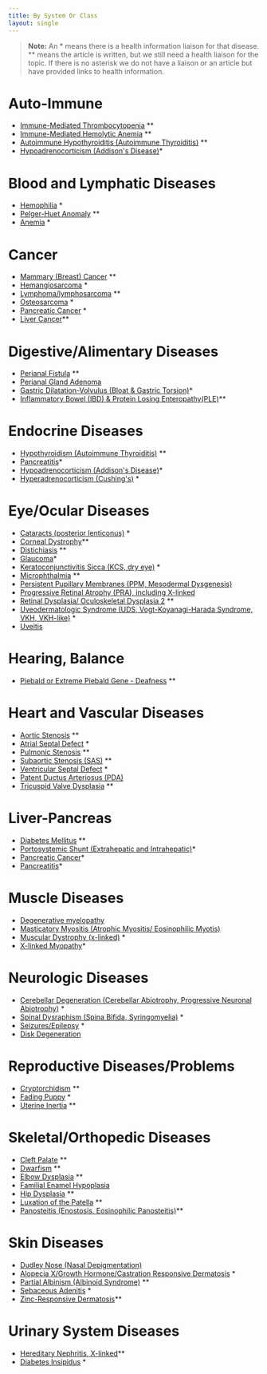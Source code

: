 ```yaml
---
title: By System Or Class
layout: single
---
```


> **Note:** An \* means there is a health information liaison for that disease.
> \*\* means the article is written, but we still need a health liaison
> for the topic. If there is no asterisk we do not have a liaison or an article but have provided links to health information.

# Auto-Immune

- [Immune-Mediated Thrombocytopenia](/diseases/immune-mediated-thrombocytopenia) \*\*
- [Immune-Mediated Hemolytic Anemia](/diseases/immune-mediated-hemolytic-anemia) \*\*
- [Autoimmune Hypothyroiditis (Autoimmune Thyroiditis)](/diseases/hypothyroidism-autoimmune-hypothyroiditis) \*\*
- [Hypoadrenocorticism (Addison's Disease)](/diseases/addison-s-disease)\*

# Blood and Lymphatic Diseases

- [Hemophilia](/diseases/hemophilia) \*
- [Pelger-Huet Anomaly](/diseases/pelger-huet-anomaly) \*\*
- [Anemia](/diseases/anemia) \*

# Cancer

- [Mammary (Breast) Cancer](/diseases/mammary-cancer-1) \*\*
- [Hemangiosarcoma](/diseases/hemangiosarcoma) \*
- [Lymphoma/lymphosarcoma](/diseases/lymphosarcoma-lymphoma) \*\*
- [Osteosarcoma](/diseases/osteosarcoma) \*
- [Pancreatic Cancer](/diseases/pancreatic-cancer) \*
- [Liver Cancer](/diseases/liver-cancer)\*\*

# Digestive/Alimentary Diseases

- [Perianal Fistula](/diseases/perianal-fistulas-anal-furunculosis/) \*\*
- [Perianal Gland Adenoma](/diseases/perianal-gland-adenoma)
- [Gastric Dilatation-Volvulus (Bloat & Gastric Torsion)](/diseases/bloat)\*
- [Inflammatory Bowel (IBD) & Protein Losing Enteropathy(PLE)](/diseases/inflammatory-bowel-ibd)\*\*

# Endocrine Diseases

- [Hypothyroidism (Autoimmune Thyroiditis)](/diseases/hypothyroidism-autoimmune-hypothyroiditis) \*\*
- [Pancreatitis](/diseases/pancreatitis/)\*
- [Hypoadrenocorticism (Addison's Disease)](/diseases/addison-s-disease)\*
- [Hyperadrenocorticism (Cushing's)](/diseases/cushing-s-disease) \*

# Eye/Ocular Diseases

- [Cataracts (posterior lenticonus)](/diseases/cataracts-posterior-lenticonus) \*
- [Corneal Dystrophy](/diseases/corneal-dystrophy)\*\*
- [Distichiasis](/diseases/distichiasis) \*\*
- [Glaucoma](/diseases/glaucoma)\*
- [Keratoconjunctivitis Sicca (KCS, dry eye)](/diseases/keratoconjunctivitis-sicca-kcs-or-dry-eye) \*
- [Microphthalmia](/diseases/microphthalmia) \*\*
- [Persistent Pupillary Membranes (PPM, Mesodermal Dysgenesis)](/diseases/persistent-pupillary-membranes)
- [Progressive Retinal Atrophy (PRA), including X-linked](/diseases/progressive-retinal-atrophy-x-linked)
- [Retinal Dysplasia/ Oculoskeletal Dysplasia 2](/diseases/retinal-dysplasia-folds) \*\*
- [Uveodermatologic Syndrome (UDS, Vogt-Koyanagi-Harada Syndrome, VKH, VKH-like)](/diseases/uveodermatologic-syndrome-uds) \*
- [Uveitis](/diseases/uveitis)

# Hearing, Balance

- [Piebald or Extreme Piebald Gene - Deafness](/diseases/piebald-or-extreme-piebald-gene-2013-deafness) \*\*

# Heart and Vascular Diseases

- [Aortic Stenosis](/diseases/subaortic-stenosis) \*\*
- [Atrial Septal Defect](/diseases/atrial-septal-defect-1) \*
- [Pulmonic Stenosis](/diseases/pulmonic-stenosis) \*\*
- [Subaortic Stenosis (SAS)](/diseases/subaortic-stenosis) \*\*
- [Ventricular Septal Defect](/diseases/ventricular-septal-defect) \*
- [Patent Ductus Arteriosus (PDA)](/diseases/patent-ductus-arteriosus)
- [Tricuspid Valve Dysplasia](/diseases/tricuspid-valve-dysplasia) \*\*

# Liver-Pancreas

- [Diabetes Mellitus](/diseases/diabetes-mellitus) \*\*
- [Portosystemic Shunt (Extrahepatic and Intrahepatic)](/diseases/portosystemic-shunts-intrahepatic-and-extrahepatic-liver-shunts/)\*
- [Pancreatic Cancer](/diseases/pancreatic-cancer/)\*
- [Pancreatitis](/diseases/pancreatitis)\*

# Muscle Diseases

- [Degenerative myelopathy](/diseases/degenerative-myelopathy)
- [Masticatory Myositis (Atrophic Myositis/ Eosinophilic Myotis)](/diseases/masticatory-myositis)
- [Muscular Dystrophy (x-linked)](/diseases/x-linked-muscular-dystrophy) \*
- [X-linked Myopathy](/diseases/x-linked-myopathy)\*

# Neurologic Diseases

- [Cerebellar Degeneration (Cerebellar Abiotrophy, Progressive Neuronal Abiotrophy)](/diseases/cerebellar-degeneration-cerebeller-abiotrophies) \*
- [Spinal Dysraphism (Spina Bifida, Syringomyelia)](/diseases/spinal-dysraphism) \*
- [Seizures/Epilepsy](/diseases/seizures-epilepsy) \*
- [Disk Degeneration](/diseases/disk-degeneration)

# Reproductive Diseases/Problems

- [Cryptorchidism](/diseases/cryptorchidism) \*\*
- [Fading Puppy](/diseases/fading-puppy-syndrome) \*
- [Uterine Inertia](/diseases/uterine-inertia) \*\*

# Skeletal/Orthopedic Diseases

- [Cleft Palate](/diseases/cleft-palate) \*\*
- [Dwarfism](/diseases/retinal-dysplasia-folds) \*\*
- [Elbow Dysplasia](/diseases/elbow-dysplasia) \*\*
- [Familial Enamel Hypoplasia](/diseases/familial-enamel-hypoplasia)
- [Hip Dysplasia](/diseases/hip-dysplasia-hd) \*\*
- [Luxation of the Patella](/diseases/luxating-patella) \*\*
- [Panosteitis (Enostosis, Eosinophilic Panosteitis)](/diseases/panosteitis)\*\*

# Skin Diseases

- [Dudley Nose (Nasal Depigmentation)](/diseases/dudley-nose)
- [Alopecia X/Growth Hormone/Castration Responsive Dermatosis](/diseases/alopecia-x) \*
- [Partial Albinism (Albinoid Syndrome)](/diseases/partial-albinism) \*\*
- [Sebaceous Adenitis](/diseases/sebaceous-adenitis-sa) \*
- [Zinc-Responsive Dermatosis](/diseases/zinc-responsive-dermatosis)\*\*

# Urinary System Diseases

- [Hereditary Nephritis, X-linked](/diseases/hereditary-nephritis/)\*\*
- [Diabetes Insipidus](/diseases/diabetes-insipidus) \*
